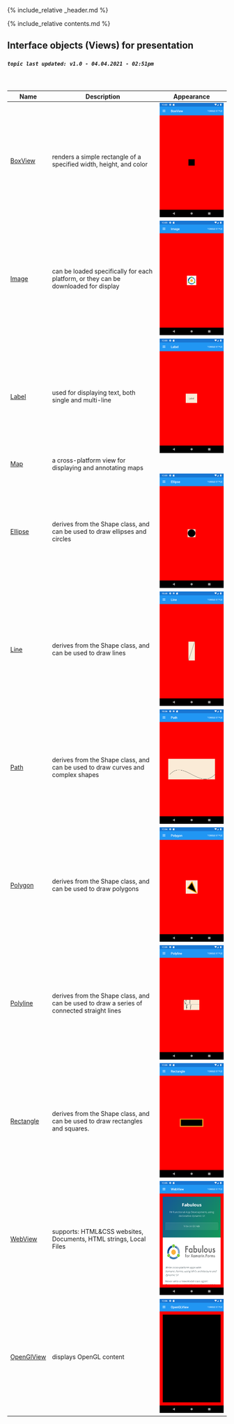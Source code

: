 {% include_relative _header.md %}

{% include_relative contents.md %}

Interface objects (Views) for presentation
------
##### `topic last updated: v1.0 - 04.04.2021 - 02:51pm`
<br /> 

| Name                                          | Description                                                                                | Appearance                                                     |
|-----------------------------------------------|--------------------------------------------------------------------------------------------|----------------------------------------------------------------|
| [BoxView](view-if-p-boxview.html#boxview)       | renders a simple rectangle of a specified width, height, and color                         | <img src="images/view/BoxView-adr-styled.png" width="300">    |
| [Image](view-if-p-image.html#image)           | can be loaded specifically for each platform, or they can be downloaded for display        | <img src="images/view/Image-adr-styled.png" width="300">      |
| [Label](view-if-p-label.html#label)           | used for displaying text, both single and multi-line                                       | <img src="images/view/Label-adr-styled.png" width="300">      |
| [Map](view-if-p-map.html#map)                 | a cross-platform view for displaying and annotating maps                                   | <!-- <img src="images/view/Map-adr-styled.png" width="300"> -->        |
| [Ellipse](view-if-p-ellipse.html#ellipse)       | derives from the Shape class, and can be used to draw ellipses and circles                 | <img src="images/view/Ellipse-adr-styled.png" width="300">    |
| [Line](view-if-p-line.html#line)             | derives from the Shape class, and can be used to draw lines                                | <img src="images/view/Line-adr-styled.png" width="300">       |
| [Path](view-if-p-path.html#path)             | derives from the Shape class, and can be used to draw curves and complex shapes            | <img src="images/view/Path-adr-styled.png" width="300">       |
| [Polygon](view-if-p-polygon.html#polygon)       | derives from the Shape class, and can be used to draw polygons                             | <img src="images/view/Polygon-adr-styled.png" width="300">    |
| [Polyline](view-if-p-polyline.html#polyline)     | derives from the Shape class, and can be used to draw a series of connected straight lines | <img src="images/view/Polyline-adr-styled.png" width="300">   |
| [Rectangle](view-if-p-rectangle.html#rectangle)   | derives from the Shape class, and can be used to draw rectangles and squares.              | <img src="images/view/Rectangle-adr-styled.png" width="300">  |
| [WebView](view-if-p-webview.html#webview)       | supports: HTML&CSS websites, Documents, HTML strings, Local Files                          | <img src="images/view/WebView-adr-styled.png" width="300">    |
| [OpenGlView](view-if-p-openglview.html#openglview) | displays OpenGL content                                                                    | <img src="images/view/OpenGLView-adr-styled.png" width="300"> |